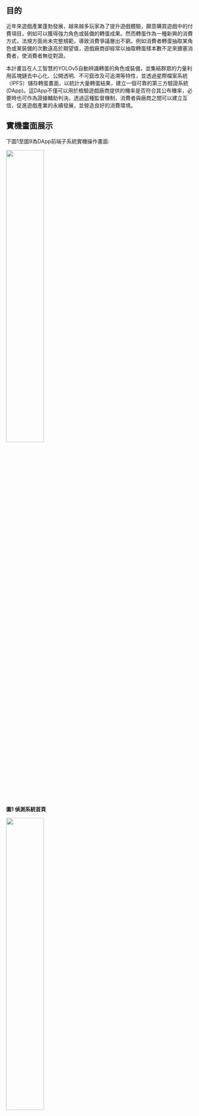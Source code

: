 ## 目的
近年來遊戲產業蓬勃發展，越來越多玩家為了提升遊戲體驗，願意購買遊戲中的付費項目，例如可以獲得強力角色或裝備的轉蛋成果。然而轉蛋作為一種新興的消費方式，法規方面尚未完整規範，導致消費爭議層出不窮。例如消費者轉蛋抽取某角色或某裝備的次數遠高於期望值，遊戲廠商卻經常以抽取轉蛋樣本數不足來搪塞消費者，使消費者無從對證。

本計畫旨在人工智慧的YOLOv5自動辨識轉蛋的角色或裝備，並集結群眾的力量利用區塊鏈去中心化、公開透明、不可竄改及可追溯等特性，並透過星際檔案系統（IPFS）儲存轉蛋畫面，以統計大量轉蛋結果，建立一個可靠的第三方驗證系統(DApp)。這DApp不僅可以用於檢驗遊戲廠商提供的機率是否符合其公布機率，必要時也可作為證據輔助判決。透過這種監督機制，消費者與廠商之間可以建立互信，促進遊戲產業的永續發展，並營造良好的消費環境。

## 實機畫面展示

下圖1至圖9為DApp前端子系統實機操作畫面:

<div>
  <img src="https://github.com/Pin891031/DApp-for-gacha-probability-verification-with-blockchain-and-YOLO/blob/main/img/%E5%81%B5%E6%B8%AC%E7%B3%BB%E7%B5%B1%E9%A6%96%E9%A0%81.png" height="auto" width="45%" margin-right="10px" />
    <p><strong>圖1 偵測系統首頁</strong></p>
</div>

<div>
  <img src="https://github.com/Pin891031/DApp-for-gacha-probability-verification-with-blockchain-and-YOLO/blob/main/img/%E5%81%B5%E6%B8%AC%E7%B3%BB%E7%B5%B1%E9%A6%96%E9%A0%81.png" height="auto" width="45%" margin-left="10px" />
    <p><strong>圖2 統計結果首頁</strong></p>
</div>

<div style="display: inline-block; width: 45%;">
  <img src="https://github.com/Pin891031/DApp-for-gacha-probability-verification-with-blockchain-and-YOLO/blob/main/img/%E5%8E%9F%E5%A7%8B%E5%9C%96%E7%89%87%E9%A0%81%E9%9D%A2.png" alt="原始圖片頁面" style="width: 100%; height: auto; margin-right: 10px;" />
    <p style="text-align: center;"><strong>圖3 原始圖片頁面</strong></p>
</div>

<div style="display: inline-block; width: 45%;">
  <img src="https://github.com/Pin891031/DApp-for-gacha-probability-verification-with-blockchain-and-YOLO/blob/main/img/%E5%8E%9F%E5%A7%8B%E5%9C%96%E7%89%87%E5%A4%A7%E5%9C%96.png" alt="原始圖片大圖" style="width: 100%; height: auto; margin-left: 10px;" />
    <p style="text-align: center;"><strong>圖4 原始圖片大圖</strong></p>
</div>

<div style="display: inline-block; width: 45%;">
  <img src="https://github.com/Pin891031/DApp-for-gacha-probability-verification-with-blockchain-and-YOLO/blob/main/img/%E6%87%B8%E6%B5%AE%E8%A6%96%E7%AA%971.png" alt="懸浮視窗1" style="width: 100%; height: auto; margin-right: 10px;" />
    <p style="text-align: center;"><strong>圖5 懸浮視窗1</strong></p>
</div>

<div style="display: inline-block; width: 45%;">
  <img src="https://github.com/Pin891031/DApp-for-gacha-probability-verification-with-blockchain-and-YOLO/blob/main/img/%E6%87%B8%E6%B5%AE%E8%A6%96%E7%AA%972.png" alt="懸浮視窗2" style="width: 100%; height: auto; margin-left: 10px;" />
    <p style="text-align: center;"><strong>圖6 原懸浮視窗2</strong></p>
</div>

<div style="display: inline-block; width: 45%;">
  <img src="https://github.com/Pin891031/DApp-for-gacha-probability-verification-with-blockchain-and-YOLO/blob/main/img/%E5%9C%93%E9%A4%85%E5%9C%96.png" alt="圓餅圖" style="width: 100%; height: auto; margin-right: 10px;" />
    <p style="text-align: center;"><strong>圖7 圓餅圖</strong></p>
</div>

<div style="display: inline-block; width: 45%;">
  <img src="https://github.com/Pin891031/DApp-for-gacha-probability-verification-with-blockchain-and-YOLO/blob/main/img/%E6%9C%9F%E6%9C%9B%E5%80%BC.png" alt="期望值" style="width: 100%; height: auto; margin-left: 10px;" />
    <p style="text-align: center;"><strong>圖8 期望值</strong></p>
</div>

<div style="display: inline-block; width: 45%;">
  <img src="https://github.com/Pin891031/DApp-for-gacha-probability-verification-with-blockchain-and-YOLO/blob/main/img/%E4%B8%8A%E5%82%B3%E9%A0%81%E9%9D%A2.png" alt="上傳頁面" style="width: 100%; height: auto; margin-left: 10px;" />
    <p style="text-align: center;"><strong>圖9 上傳頁面</strong></p>
</div>

## 系統架構

本專案設計的系統包含一個前端子系統及三個後端子系統，希望透過蒐集眾多玩家上傳的轉蛋結果，擴大樣本數以驗證遊戲中獎池實際機率是否符合公告機率。圖 10 為本系統架構圖。
<div style="display: inline-block; width: 100%;">
  <img src="https://github.com/Pin891031/DApp-for-gacha-probability-verification-with-blockchain-and-YOLO/blob/main/img/%E5%9C%8B%E7%A7%91%E6%9C%83%E6%9E%B6%E6%A7%8B%E5%9C%96.png" alt="國科會架構圖" style="width: 100%; height: auto;" />
    <p style="text-align: center;"><strong>圖10 國科會架構圖</strong></p>
</div>

1. **DApp前端子系統**
為了方便使用者對系統的使用，本系統使用flutter製作手機App，並且可以直接使用本系統進行錄影，不需要透過第三方錄影程式。錄影完之後就可以直接上傳至後端伺服器。也可以使用本系統直接觀看目前收集到的數據，本系統會用pie_chart將統計數據畫成圓餅圖，使用者還可以點擊圓餅圖觀看信賴區間，圓餅圖底下也有詳細的每隻角色出現次數。另外本系統也有觀看原始圖片的功能，讓使用者可以看到本計畫蒐集的圖片以及該圖片在IPFS上的CID。

2. **後端伺服器子系統**
後端伺服器主要是透過Flask對後端不同程式及功能間進行調度，並整合網站及DApp拿取資料的API，以滿足不同平台用戶使用本系統的需求，接下來透過Apache伺服器對Flask進行代理，Apache不僅有成熟的SSL及TLS加密功能，當該系統需要處理更為大量的流量時，可以透過Apache中的負載平衡模組，分發到多個Flask伺服器，以應對更為大量的用戶連線。

3. **後端影像辨識子系統**
後端影像辨識子系統主要的功能為簡化使用者上傳結果所需步驟，僅須透過上傳轉蛋時候的錄影，就可以透過自行撰寫的特徵程式將結果畫面擷取出來，並使用透過YOLOv5訓練出來的模型，對結果畫面進行辨識，以獲取轉蛋結果數據。
4. **後端區塊鏈及IPFS子系統**
透過結合區塊鏈及IPFS去中心化及不可竄改等特性，透過IPFS儲存轉蛋結果畫面，並將IPFS回傳的CID及轉蛋結果數據等重要資訊，透過撰寫好的智能合約儲存至區塊鏈，以達到資料的安全性及不可竄改性。

## 安裝步驟
主要分為網站伺服器及開發環境
### 網站伺服器
建議配置:
os:Windows 10 專業版 22H2(OS 組建 19045.3693)
四核心以上CPU
16GB RAM
60GB ROM
如使用虛擬機進行架設建議網卡設定bridge並設定固定ip

安裝Python 310
安裝Flask
安裝XAMPP
安裝IPFS desktop
改httpd.conf(將資料夾內貼到原本XAMPP上的位置)
將CSRS資料夾至於C槽

安裝以下套件

```
pip install torch==2.1.0
pip install pandas==2.1.1
pip install requests==2.31.0
pip install psutil==5.9.5
pip install torchvision==0.16.0
pip install PyYAML==6.0.1
pip install tqdm==4.66.1
pip install ultralytics==8.0.111
pip install matplotlib==3.3
pip install Pillow==9.5
```

啟動IPFS desktop
啟動Apache
啟動web.py
### 開發環境
#### YOLOv5
大於 8GB RAM
如需自行訓練模型建議配備支持 CUDA 的 NVIDIA GPU

安裝Python 38
安裝PyCharm
安裝CUDA
安裝CUDNN
安裝Git

安裝以下套件

```
pip install torch==2.1.0
pip install pandas==2.1.1
pip install requests==2.31.0
pip install psutil==5.9.5
pip install torchvision==0.16.0
pip install PyYAML==6.0.1
pip install tqdm==4.66.1
pip install ultralytics==8.0.111
pip install matplotlib==3.3
pip install Pillow==9.5
```
照官網步驟訓練模型

#### DApp
安裝Git
下載Flutter SDK
在C槽按住shift點滑鼠右鍵，按Git Bash Here
輸入
```
git clone -b stable https://github.com/flutter/flutter.git
```
下載Dart的SDK
新增Path```C:\flutter\bin```
安裝Android Studio
Android Studio安裝Flutter和dart plugin
